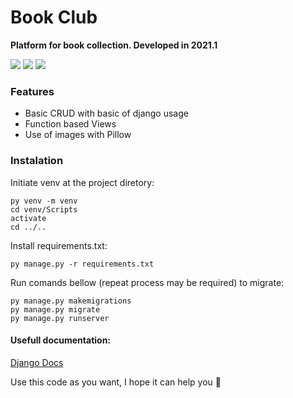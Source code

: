 # Book Club

**Platform for book collection. Developed in 2021.1** 

![](https://img.shields.io/badge/Django-3-blue) ![](https://img.shields.io/badge/Python-3-blue) ![](https://img.shields.io/badge/Pillow-8.2.0-green)

### Features

- Basic CRUD with basic of django usage
- Function based Views
- Use of images with Pillow


### Instalation

Initiate venv at the project diretory:

	py venv -m venv
	cd venv/Scripts
	activate
	cd ../..

Install requirements.txt:

	py manage.py -r requirements.txt

Run comands bellow (repeat process may be required) to migrate:

	py manage.py makemigrations
	py manage.py migrate
	py manage.py runserver

#### Usefull documentation:
[Django Docs](https://docs.djangoproject.com/en/4.1/) 

Use this code as you want, I hope it can help you :call_me_hand:
